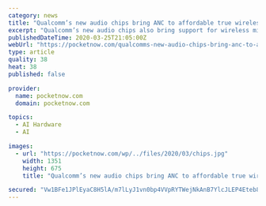 ```yaml
---
category: news
title: "Qualcomm’s new audio chips bring ANC to affordable true wireless earbuds"
excerpt: "Qualcomm’s new audio chips also bring support for wireless mirroring and always-on voice detection feature to summon the AI assistant. Qualcomm has unveiled new Bluetooth audio SoCs that aim to bring high-end features like Active Noise Cancellation (ANC) and wireless mirroring to low-end true wireless earbuds. The Qualcomm QCC5144 and QCC5141 ..."
publishedDateTime: 2020-03-25T21:05:00Z
webUrl: "https://pocketnow.com/qualcomms-new-audio-chips-bring-anc-to-affordable-true-wireless-earbuds"
type: article
quality: 38
heat: 38
published: false

provider:
  name: pocketnow.com
  domain: pocketnow.com

topics:
  - AI Hardware
  - AI

images:
  - url: "https://pocketnow.com/wp/../files/2020/03/chips.jpg"
    width: 1351
    height: 675
    title: "Qualcomm’s new audio chips bring ANC to affordable true wireless earbuds"

secured: "Vw1BFe1JPlEyaC8H5lA/m7lLyJ1vn0bp4VVpRYTWejNkAnB7YlcJLEP4Eteb8XuhhZ8yZu6uKrUFghwYZjx2UJouTshoLKyI3xGtvLouzw3EyO8trPOBmTaPNrDNqiEMx4v4LLS1pWdA2/KhmOzPnkKMatUR6X+bqNW2y5ylekri1/JFFpxPsN/+J04+QX3P03zgpvVy1t9ih/ArJSE3nSq31DyXV6hoM1pl8BOZg39DpFVfKJvCBngPl1+u3x5OtCb2ZL8OTceJjJwgFScS2A8kG1xhEQSS0qKHOk6etQis4mb3ybOdGe19mSfSwmm3;3qz/+QG7Aw3upGZc7/P0lg=="
---
```


